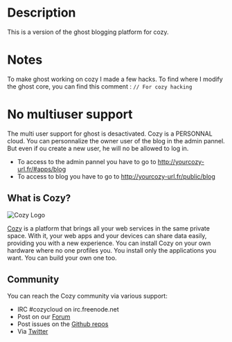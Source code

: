 # Description

This is a version of the ghost blogging platform for cozy.

# Notes

To make ghost working on cozy I made a few hacks.
To find where I modify the ghost core, you can find this comment : `// For cozy hacking`

# No multiuser support

The multi user support for ghost is desactivated. Cozy is a PERSONNAL cloud.
You can personnalize the owner user of the blog in the admin pannel. But even if ou create a new user, he will no be allowed to log in.

 - To access to the admin pannel you have to go to http://yourcozy-url.fr/#apps/blog
 - To access to blog you have to go to http://yourcozy-url.fr/public/blog


## What is Cozy?

![Cozy Logo](https://raw.github.com/mycozycloud/cozy-setup/gh-pages/assets/images/happycloud.png)

[Cozy](http://cozy.io) is a platform that brings all your web services in the
same private space.  With it, your web apps and your devices can share data
easily, providing you
with a new experience. You can install Cozy on your own hardware where no one
profiles you. You install only the applications you want. You can build your
own one too.

## Community

You can reach the Cozy community via various support:

* IRC #cozycloud on irc.freenode.net
* Post on our [Forum](https://forum.cozy.io)
* Post issues on the [Github repos](https://github.com/cozy/)
* Via [Twitter](http://twitter.com/mycozycloud)
